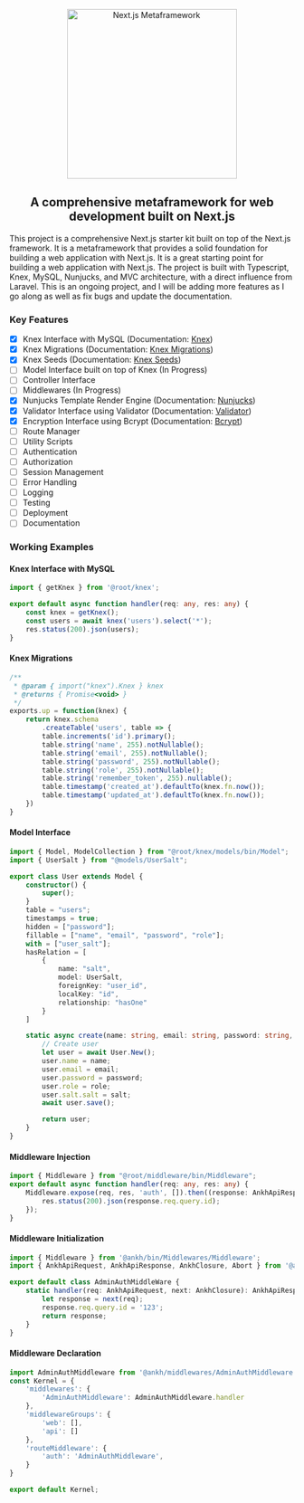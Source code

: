 <p align="center"><img width=300 src="https://user-images.githubusercontent.com/51462341/228115249-ac9b01bc-0976-4f46-81f8-0c3eab82f642.png" alt="Next.js Metaframework"></p>
<h2 align="center">A comprehensive metaframework for web development built on Next.js</h2>

This project is a comprehensive Next.js starter kit built on top of the Next.js framework. It is a metaframework that provides a solid foundation for building a web application with Next.js. It is a great starting point for building a web application with Next.js. The project is built with Typescript, Knex, MySQL, Nunjucks, and MVC architecture, with a direct influence from Laravel. This is an ongoing project, and I will be adding more features as I go along as well as fix bugs and update the documentation.

### Key Features
- [x] Knex Interface with MySQL (Documentation: [Knex](http://knexjs.org/))
- [x] Knex Migrations (Documentation: [Knex Migrations](http://knexjs.org/#Migrations))
- [x] Knex Seeds (Documentation: [Knex Seeds](http://knexjs.org/#Seeds))
- [ ] Model Interface built on top of Knex (In Progress)
- [ ] Controller Interface
- [ ] Middlewares (In Progress)
- [x] Nunjucks Template Render Engine (Documentation: [Nunjucks](https://mozilla.github.io/nunjucks/))
- [x] Validator Interface using Validator (Documentation: [Validator](https://www.npmjs.com/package/validator))
- [x] Encryption Interface using Bcrypt (Documentation: [Bcrypt](https://www.npmjs.com/package/bcrypt))
- [ ] Route Manager
- [ ] Utility Scripts
- [ ] Authentication
- [ ] Authorization
- [ ] Session Management
- [ ] Error Handling
- [ ] Logging
- [ ] Testing
- [ ] Deployment
- [ ] Documentation

### Working Examples
#### Knex Interface with MySQL
```typescript
import { getKnex } from '@root/knex';

export default async function handler(req: any, res: any) {
    const knex = getKnex();
    const users = await knex('users').select('*');
    res.status(200).json(users);
}
```

#### Knex Migrations
```javascript
/**
 * @param { import("knex").Knex } knex
 * @returns { Promise<void> }
 */
exports.up = function(knex) {
    return knex.schema
        .createTable('users', table => {
        table.increments('id').primary();
        table.string('name', 255).notNullable();
        table.string('email', 255).notNullable();
        table.string('password', 255).notNullable();
        table.string('role', 255).notNullable();
        table.string('remember_token', 255).nullable();
        table.timestamp('created_at').defaultTo(knex.fn.now());
        table.timestamp('updated_at').defaultTo(knex.fn.now());
    })
}
```

#### Model Interface
```typescript
import { Model, ModelCollection } from "@root/knex/models/bin/Model";
import { UserSalt } from "@models/UserSalt";

export class User extends Model {
    constructor() {
        super();
    }
    table = "users";
    timestamps = true;
    hidden = ["password"];
    fillable = ["name", "email", "password", "role"];
    with = ["user_salt"];
    hasRelation = [
        {
            name: "salt",
            model: UserSalt,
            foreignKey: "user_id",
            localKey: "id",
            relationship: "hasOne"
        }
    ]

    static async create(name: string, email: string, password: string, role: string) {
        // Create user
        let user = await User.New();
        user.name = name;
        user.email = email;
        user.password = password;
        user.role = role;
        user.salt.salt = salt;
        await user.save();

        return user;
    }
}
```

#### Middleware Injection
```typescript
import { Middleware } from "@root/middleware/bin/Middleware";
export default async function handler(req: any, res: any) {
    Middleware.expose(req, res, 'auth', []).then((response: AnkhApiResponse) => {
        res.status(200).json(response.req.query.id);
    });
}
```

#### Middleware Initialization
```typescript
import { Middleware } from '@ankh/bin/Middlewares/Middleware';
import { AnkhApiRequest, AnkhApiResponse, AnkhClosure, Abort } from '@ankh/bin/Http/types';

export default class AdminAuthMiddleWare {
    static handler(req: AnkhApiRequest, next: AnkhClosure): AnkhApiResponse {
        let response = next(req);
        response.req.query.id = '123';
        return response;
    }
}
```

#### Middleware Declaration
```typescript
import AdminAuthMiddleware from '@ankh/middlewares/AdminAuthMiddleware';
const Kernel = {
    'middlewares': {
        'AdminAuthMiddleware': AdminAuthMiddleware.handler
    },
    'middlewareGroups': {
        'web': [],
        'api': []
    },
    'routeMiddleware': {
        'auth': 'AdminAuthMiddleware',
    }
}

export default Kernel;
```